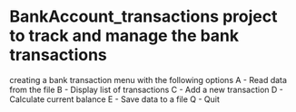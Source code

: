 # BankAccount_transactions project to track and manage the bank transactions
creating a bank transaction menu with the following options
A - Read data from the file
B - Display list of transactions
C - Add a new transaction
D - Calculate current balance
E - Save data to a file
Q - Quit
